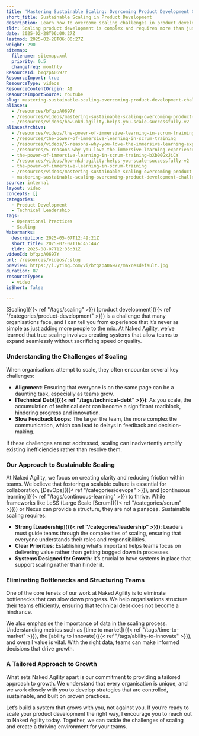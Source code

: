 ```yaml
---
title: 'Mastering Sustainable Scaling: Overcoming Product Development Challenges with Naked Agility'
short_title: Sustainable Scaling in Product Development
description: Learn how to overcome scaling challenges in product development by reducing technical debt, improving team alignment, and building sustainable, growth-ready systems.
tldr: Scaling product development is complex and requires more than just adding people; it demands clear priorities, strong leadership, and systems designed for growth. Naked Agility helps organisations address common scaling challenges like alignment, technical debt, and slow feedback by eliminating bottlenecks, using data-driven decisions, and tailoring strategies to each team's needs. To scale effectively without sacrificing speed or quality, focus on building a culture and systems that support sustainable growth.
date: 2025-02-28T06:00:27Z
lastmod: 2025-02-28T06:00:27Z
weight: 290
sitemap:
  filename: sitemap.xml
  priority: 0.5
  changefreq: monthly
ResourceId: bYqzpA0697Y
ResourceImport: true
ResourceType: videos
ResourceContentOrigin: AI
ResourceImportSource: Youtube
slug: mastering-sustainable-scaling-overcoming-product-development-challenges-with-naked-agility
aliases:
  - /resources/bYqzpA0697Y
  - /resources/videos/mastering-sustainable-scaling-overcoming-product-development-challenges-with-naked-agility
  - /resources/videos/how-nkd-agility-helps-you-scale-successfully-v2
aliasesArchive:
  - /resources/videos/the-power-of-immersive-learning-in-scrum-training
  - /resources/the-power-of-immersive-learning-in-scrum-training
  - /resources/videos/5-reasons-why-you-love-the-immersive-learning-experience-for-students-part-3
  - /resources/5-reasons-why-you-love-the-immersive-learning-experience-for-students-part-3
  - the-power-of-immersive-learning-in-scrum-training-bXb00GxJiCY
  - /resources/videos/how-nkd-agility-helps-you-scale-successfully-v2
  - the-power-of-immersive-learning-in-scrum-training
  - /resources/videos/mastering-sustainable-scaling-overcoming-product-development-challenges-with-naked-agility
  - mastering-sustainable-scaling-overcoming-product-development-challenges-with-naked-agility
source: internal
layout: video
concepts: []
categories:
  - Product Development
  - Technical Leadership
tags:
  - Operational Practices
  - Scaling
Watermarks:
  description: 2025-05-07T12:49:21Z
  short_title: 2025-07-07T16:45:44Z
  tldr: 2025-08-07T12:35:31Z
videoId: bYqzpA0697Y
url: /resources/videos/:slug
preview: https://i.ytimg.com/vi/bYqzpA0697Y/maxresdefault.jpg
duration: 87
resourceTypes:
  - video
isShort: false

---
```

[Scaling]({{< ref "/tags/scaling" >}}) [product development]({{< ref "/categories/product-development" >}}) is a challenge that many organisations face, and I can tell you from experience that it’s never as simple as just adding more people to the mix. At Naked Agility, we’ve learned that true scaling involves creating systems that allow teams to expand seamlessly without sacrificing speed or quality. 

### Understanding the Challenges of Scaling

When organisations attempt to scale, they often encounter several key challenges:

- **Alignment**: Ensuring that everyone is on the same page can be a daunting task, especially as teams grow.
- **[Technical Debt]({{< ref "/tags/technical-debt" >}})**: As you scale, the accumulation of technical debt can become a significant roadblock, hindering progress and innovation.
- **Slow Feedback Loops**: The larger the team, the more complex the communication, which can lead to delays in feedback and decision-making.

If these challenges are not addressed, scaling can inadvertently amplify existing inefficiencies rather than resolve them.

### Our Approach to Sustainable Scaling

At Naked Agility, we focus on creating clarity and reducing friction within teams. We believe that fostering a scalable culture is essential for collaboration, [DevOps]({{< ref "/categories/devops" >}}), and [continuous learning]({{< ref "/tags/continuous-learning" >}}) to thrive. While frameworks like LeSS (Large Scale [Scrum]({{< ref "/categories/scrum" >}})) or Nexus can provide a structure, they are not a panacea. Sustainable scaling requires:

- **Strong [Leadership]({{< ref "/categories/leadership" >}})**: Leaders must guide teams through the complexities of scaling, ensuring that everyone understands their roles and responsibilities.
- **Clear Priorities**: Establishing what’s important helps teams focus on delivering value rather than getting bogged down in processes.
- **Systems Designed for Growth**: It’s crucial to have systems in place that support scaling rather than hinder it.

### Eliminating Bottlenecks and Structuring Teams

One of the core tenets of our work at Naked Agility is to eliminate bottlenecks that can slow down progress. We help organisations structure their teams efficiently, ensuring that technical debt does not become a hindrance. 

We also emphasise the importance of data in the scaling process. Understanding metrics such as [time to market]({{< ref "/tags/time-to-market" >}}), the [ability to innovate]({{< ref "/tags/ability-to-innovate" >}}), and overall value is vital. With the right data, teams can make informed decisions that drive growth.

### A Tailored Approach to Growth

What sets Naked Agility apart is our commitment to providing a tailored approach to growth. We understand that every organisation is unique, and we work closely with you to develop strategies that are controlled, sustainable, and built on proven practices.

Let’s build a system that grows with you, not against you. If you’re ready to scale your product development the right way, I encourage you to reach out to Naked Agility today. Together, we can tackle the challenges of scaling and create a thriving environment for your teams.
